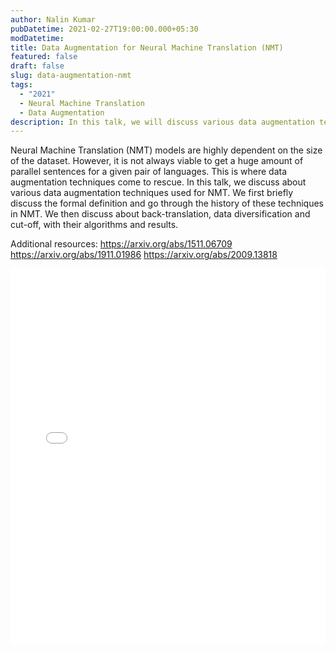```yaml
---
author: Nalin Kumar
pubDatetime: 2021-02-27T19:00:00.000+05:30
modDatetime:
title: Data Augmentation for Neural Machine Translation (NMT)
featured: false
draft: false
slug: data-augmentation-nmt
tags:
  - "2021"
  - Neural Machine Translation
  - Data Augmentation
description: In this talk, we will discuss various data augmentation techniques used for Neural Machine Translation.
---
```


Neural Machine Translation (NMT) models are highly dependent on the size of the dataset. However, it is not always viable to get a huge amount of parallel sentences for a given pair of languages. This is where data augmentation techniques come to rescue. In this talk, we discuss about various data augmentation techniques used for NMT. We first briefly discuss the formal definition and go through the history of these techniques in NMT. We then discuss about back-translation, data diversification and cut-off, with their algorithms and results.

Additional resources:
https://arxiv.org/abs/1511.06709
https://arxiv.org/abs/1911.01986
https://arxiv.org/abs/2009.13818

<embed src="/assets/slides/2021-02-27--Nalin--data-augmentation-nmt.pdf" type="application/pdf" width="100%" height="600px">

